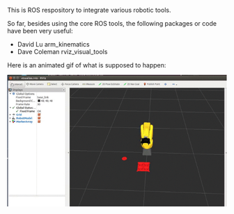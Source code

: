 
This is ROS respository to integrate various robotic tools.

So far,  besides using the core ROS tools, the following packages or code have been very useful:

- David Lu arm_kinematics
- Dave Coleman rviz_visual_tools

Here is an animated gif of what is supposed to happen:


![Figure2](./images/fanuc-2.gif?raw=true)